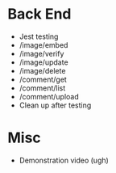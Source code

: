 # Back End

- Jest testing
- /image/embed
- /image/verify
- /image/update
- /image/delete
- /comment/get
- /comment/list
- /comment/upload
- Clean up after testing

# Misc

- Demonstration video (ugh)
